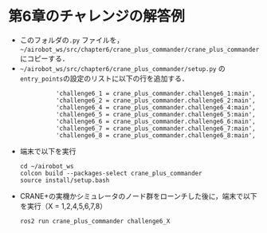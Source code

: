 # 第6章のチャレンジの解答例

- このフォルダの`.py` ファイルを，`~/airobot_ws/src/chapter6/crane_plus_commander/crane_plus_commander` にコピーする．
- `~/airobot_ws/src/chapter6/crane_plus_commander/setup.py` の `entry_points`の設定のリストに以下の行を追加する．
  ```
            'challenge6_1 = crane_plus_commander.challenge6_1:main',
            'challenge6_2 = crane_plus_commander.challenge6_2:main',
            'challenge6_4 = crane_plus_commander.challenge6_4:main',
            'challenge6_5 = crane_plus_commander.challenge6_5:main',
            'challenge6_6 = crane_plus_commander.challenge6_6:main',
            'challenge6_7 = crane_plus_commander.challenge6_7:main',
            'challenge6_8 = crane_plus_commander.challenge6_8:main',
  ```
- 端末で以下を実行
  ```
  cd ~/airobot_ws
  colcon build --packages-select crane_plus_commander
  source install/setup.bash
  ```
- CRANE+の実機かシミュレータのノード群をローンチした後に，端末で以下を実行（X = 1,2,4,5,6,7,8）
  ```
  ros2 run crane_plus_commander challenge6_X
  ```